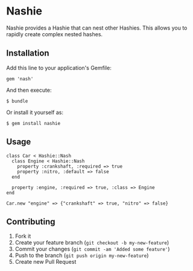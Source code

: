 # Nashie
Nashie provides a Hashie that can nest other Hashies.
This allows you to rapidly create complex nested hashes.

## Installation

Add this line to your application's Gemfile:

    gem 'nash'

And then execute:

    $ bundle

Or install it yourself as:

    $ gem install nashie

## Usage

    class Car < Hashie::Nash
      class Engine < Hashie::Nash
        property :crankshaft, :required => true
        property :nitro, :default => false
      end
      
      property :engine, :required => true, :class => Engine 
    end

    Car.new "engine" => {"crankshaft" => true, "nitro" => false}

## Contributing

1. Fork it
2. Create your feature branch (`git checkout -b my-new-feature`)
3. Commit your changes (`git commit -am 'Added some feature'`)
4. Push to the branch (`git push origin my-new-feature`)
5. Create new Pull Request

